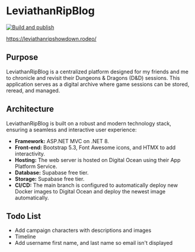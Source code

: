 # LeviathanRipBlog  

[![Build and publish](https://github.com/georgebjork/LeviathanRipBlog/actions/workflows/main.yml/badge.svg?branch=main)](https://github.com/georgebjork/LeviathanRipBlog/actions/workflows/main.yml)

https://leviathanripshowdown.rodeo/

## Purpose

LeviathanRipBlog is a centralized platform designed for my friends and me to chronicle and revisit their Dungeons & Dragons (D&D) sessions. This application serves as a digital archive where game sessions can be stored, reread, and managed.

## Architecture

LeviathanRipBlog is built on a robust and modern technology stack, ensuring a seamless and interactive user experience:

- **Framework:** ASP.NET MVC on .NET 8.
- **Front-end:** Bootstrap 5.3, Font Awesome icons, and HTMX to add interactivity.
- **Hosting:** The web server is hosted on Digital Ocean using their App Platform Service.
- **Database:** Supabase free tier.
- **Storage:** Supabase free tier.
- **CI/CD:** The main branch is configured to automatically deploy new Docker images to Digital Ocean and deploy the newest image automatically.


## Todo List 
- Add campaign characters with descriptions and images
- Timeline
- Add username first name, and last name so email isn't displayed 

